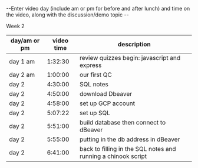 --Enter video day (include am or pm for before and after lunch) and time on the video, along with the discussion/demo topic --

Week 2

| day/am or pm | video time | description |
|--------------|------------|-------------|
| day 1 am | 1:32:30 | review quizzes begin: javascript and express |
| day 2 am | 1:00:00 | our first QC |
| day 2 | 4:30:00 | SQL notes |
| day 2 | 4:50:00 | download Dbeaver |
| day 2 | 4:58:00 | set up GCP account |
| day 2 | 5:07:22 | set up SQL |
| day 2 | 5:51:00 | build database then connect to dBeaver |
| day 2 | 5:55:00 | putting in the db address in dBeaver |
| day 2 | 6:41:00 | back to filling in the SQL notes and running a chinook script |

